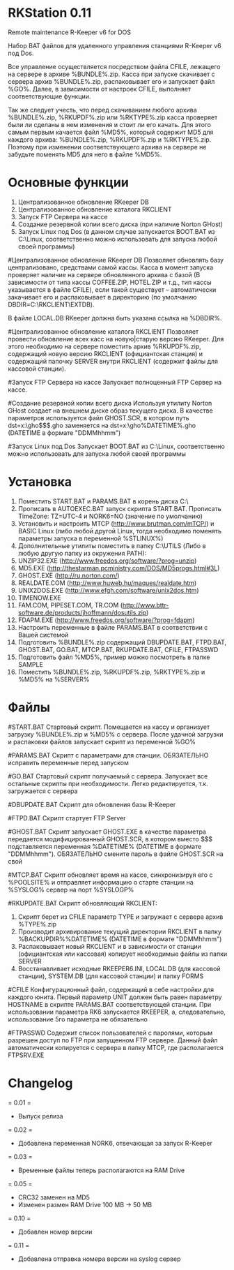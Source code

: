 RKStation 0.11
==================

Remote maintenance R-Keeper v6 for DOS

Набор BAT файлов для удаленного управления станциями R-Keeper v6 под Dos.

Все управление осуществляется посредством файла CFILE, лежащего на сервере в архиве %BUNDLE%.zip. Касса при запуске скачивает с сервера архив %BUNDLE%.zip, распаковывает его и запускает файл %GO%. Далее, в зависимости от настроек CFILE, выполняет соответствующие функции.

Так же следует учесть, что перед скачиванием любого архива %BUNDLE%.zip, %RKUPDF%.zip или %RKTYPE%.zip касса проверяет были ли сделаны в нем изменения и стоит ли его качать. Для этого самым первым качается файл %MD5%, который содержит MD5 для каждого архива: %BUNDLE%.zip, %RKUPDF%.zip и %RKTYPE%.zip. Поэтому при изменении соответствующего архива на сервере не забудьте поменять MD5 для него в файле %MD5%.  

Основные функции
================
1.	Централизованное обновление RKeeper DB
2.	Централизованное обновление каталога RKCLIENT
3.	Запуск FTP Сервера на кассе
4.	Создание резервной копии всего диска (при наличие Norton GHost)
5.	Запуск Linux под Dos (в данном случае запускается BOOT.BAT из C:\Linux, соответственно можно использовать для запуска любой своей программы)

#Централизованное обновление RKeeper DB
Позволяет обновлять базу централизовано, средствами самой кассы. Касса в момент запуска проверяет наличие на сервере обновленного архива с базой (В зависимости от типа кассы COFFEE.ZIP, HOTEL.ZIP и т.д., тип кассы указывается в файле CFILE), если такой существует – автоматически закачивает его и распаковывает в директорию (по умолчанию DBDIR=C:\RKCLIENT\EXTDB).  

В файле LOCAL.DB RKeeper должна быть указана ссылка на %DBDIR%.

#Централизованное обновление каталога RKCLIENT
Позволяет провести обновление всех касс на новую|старую версию RKeeper. Для этого необходимо на сервере поместить архив %RKUPDF%.zip, содержащий новую версию RKCLIENT (официантская станция) и содержащий папочку SERVER внутри RKCLIENT (содержит файлы для кассовой станции).

#Запуск FTP Сервера на кассе
Запускает полноценный FTP Сервер на кассе.

#Создание резервной копии всего диска
Используя утилиту Norton GHost создает на внешнем диске образ текущего диска. В качестве параметров используется файл GHOST.SCR, в котором путь dst=x:\gho\$$$.gho заменяется на dst=x:\gho\%DATETIME%.gho (DATETIME в формате "DDMMhhmm")

#Запуск Linux под Dos
Запускает BOOT.BAT из C:\Linux, соответственно можно использовать для запуска любой своей программы

Установка
=========
1.	Поместить START.BAT и PARAMS.BAT в корень диска C:\
2.	Прописать в AUTOEXEC.BAT запуск скрипта START.BAT. Прописать TimeZone: TZ=UTC-4 и NORK6=NO (значение по умолчанию)
3.	Установить и настроить MTCP (http://www.brutman.com/mTCP/) и BASIC Linux (либо любой другой Linux, тогда необходимо поменять параметры запуска в переменной %STLINUX%)
4.	Дополнительные утилиты поместить в папку C:\UTILS (Либо в любую другую папку из окружения PATH):
  5.	UNZIP32.EXE (http://www.freedos.org/software/?prog=unzip)
  6.	MD5.EXE (http://thestarman.pcministry.com/DOS/MD5progs.html#3L)
  7.	GHOST.EXE (http://ru.norton.com/)
  8.	REALDATE.COM (http://www.huweb.hu/maques/realdate.htm)
  9.	UNIX2DOS.EXE (http://www.efgh.com/software/unix2dos.htm)
  10.	TIMENOW.EXE
  11.	FAM.COM, PIPESET.COM, TR.COM (http://www.bttr-software.de/products/jhoffmann/dosutils.zip)
  12.	FDAPM.EXE (http://www.freedos.org/software/?prog=fdapm) 
13.	Настроить переменные в файле PARAMS.BAT в соответствии с Вашей системой
14.	Подготовить %BUNDLE%.zip содержащий DBUPDATE.BAT, FTPD.BAT, GHOST.BAT, GO.BAT, MTCP.BAT, RKUPDATE.BAT, CFILE, FTPASSWD
15.	Подготовить файл %MD5%, пример можно посмотреть в папке SAMPLE
16.	Поместить %BUNDLE%.zip, %RKUPDF%.zip, %RKTYPE%.zip и %MD5% на %SERVER%

Файлы
=====
#START.BAT
Стартовый скрипт. Помещается на кассу и организует загрузку %BUNDLE%.zip и %MD5% с сервера. После удачной загрузки и распаковки файлов запускает скрипт из переменной %GO%

#PARAMS.BAT
Скрипт с параметрами для станции. ОБЯЗАТЕЛЬНО исправить переменные перед запуском

#GO.BAT
Стартовый скрипт получаемый с сервера. Запускает все остальные скрипты при необходимости. Легко редактируется, т.к. загружается с сервера

#DBUPDATE.BAT
Скрипт для обновления базы R-Keeper

#FTPD.BAT
Скрипт стартует FTP Server

#GHOST.BAT
Скрипт запускает GHOST.EXE в качестве параметра передается модифицированный GHOST.SCR, в котором вместо $$$ подставляется переменная %DATETIME% (DATETIME в формате "DDMMhhmm"). ОБЯЗАТЕЛЬНО смените пароль в файле GHOST.SCR на свой

#MTCP.BAT
Скрипт обновляет время на кассе, синхронизируя его с %POOLSITE% и отправляет информацию о старте станции на %SYSLOG% сервер на порт %SYSLOGP%

#RKUPDATE.BAT
Скрипт обновляющий RKCLIENT:  
1.  Скрипт берет из CFILE параметр TYPE и загружает с сервера архив %TYPE%.zip  
2.  Производит архивирование текущий директории RKCLIENT в папку %BACKUPDIR%\%DATETIME% (DATETIME в формате "DDMMhhmm")  
3.  Распаковывает новый RKCLIENT и в зависимости от станции (официантская или кассовая) копирует необходимые файлы из папки SERVER  
4.  Восстанавливает исходные RKEEPER6.INI, LOCAL.DB (для кассовой станции), SYSTEM.DB (для кассовой станции) и папку FORMS    

#CFILE
Конфигурационный файл, содержащий в себе настройки для каждого юнита. Первый параметр UNIT должен быть равен параметру HOSTNAME в скрипте PARAMS.BAT соответствующей станции. При использовании параметра RK6 запускается RKEEPER, а, следовательно, использование 5го параметра не обязательно

#FTPASSWD
Содержит список пользователей с паролями, которым разрешен доступ по FTP при запущенном FTP сервере. Данный файл автоматически копируется с сервера в папку MTCP, где располагается FTPSRV.EXE

Changelog
==============
= 0.01 =  
* Выпуск релиза  

= 0.02 =  
* Добавлена переменная NORK6, отвечающая за запуск R-Keeper  

= 0.03 =  
* Временные файлы теперь располагаются на RAM Drive  

= 0.05 =  
* CRC32 заменен на MD5  
* Изменен размен RAM Drive 100 MB -> 50 MB  

= 0.10 =  
* Добавлен номер версии  

= 0.11 =  
* Добавлена отправка номера версии на syslog сервер